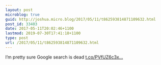 ```yaml
---
layout: post
microblog: true
guid: http://joshua.micro.blog/2017/05/11/t862593814871109632.html
post_id: 33403
date: 2017-05-11T20:02:46+1100
lastmod: 2019-07-30T17:41:18+1100
type: post
url: /2017/05/11/t862593814871109632.html
---
```

I’m pretty sure Google search is dead [t.co/PVfUZ6c3x...](https://t.co/PVfUZ6c3xb)
